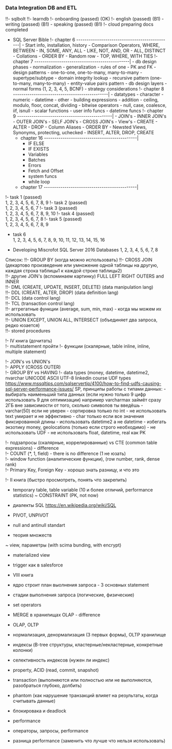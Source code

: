 <h3>Data Integration DB and ETL</h3>

!!- sqlbolt
!!- learndb
!- onboarding (passed) (OK)
!- english (passed) (B1)
	- writing (passed) (B1)
	- speaking (passed) (B1)
!- cloud preparing docs completed
- SQL Server Bible
	!- chapter 6 ----------------------------------------------|
		- Start info, installation, history
		- Comparison Operators, WHERE, BETWEEN
		- IN, SOME, ANY, ALL
		- LIKE, NOT, AND, OR
		- ALL, DISTINCT
		- Collations
		- ORDER BY
		- Random row
		- TOP, WHERE, WITH TIES
	!- chapter 7 ----------------------------------------------|
		- db design phases
		- normalization
		- generalization
		- rules of one
		- PK and FK
		- design patterns
			- one-to-one, one-to-many, many-to-many
			- supertype/subtype
			- domain integrity lookup
			- recursive pattern (one-to-many, many-to-many)
			- entity-value pairs pattern
		- db design layers
		- normal forms (1, 2, 3, 4, 5, BCNF)
		- strategy considerations
	!- chapter 8 ----------------------------------------------|
		- datatypes
			- character
			- numeric
			- datetime
			- other
		- building expressions
			- addition
			- ceiling, modulo, floor, concat, dividing
			- bitwise operators
			- null, case, coalesce, iif, isnull
		- scalar functions
			- user info funcs
			- datetime funcs
	!- chapter 9 ----------------------------------------------|
		- JOIN's
			- INNER JOIN's
			- OUTER JOIN's
			- SELF JOIN's
			- CROSS JOIN's
		- View's
			- CREATE
			- ALTER
			- DROP
		- Column Aliases
		- ORDER BY
		- Newsted Views, Synonyms, protecting, uchecked
		- INSERT, ALTER, DROP, CREATE
	- chapter 16 ---------------------------------------------|
		- IF ELSE
		- IF EXISTS
		- Variables
		- Batches
		- Errors
		- Fetch and Offset
		- system funcs
		- while loop
	- chapter 17 ---------------------------------------------|

!- task 1 (passed) <br />
	1, 2, 3, 4, 5, 6, 7, 8, 9
!- task 2 (passed) <br />
	1, 2, 3, 4, 5, 6, 7
!- task 3 (passed) <br />
	1, 2, 3, 4, 5, 6, 7, 8, 9, 10
!- task 4 (passed) <br />
	1, 2, 3, 4, 5, 6, 7, 8
!- task 5 (passed) <br />
	1, 2, 3, 4, 5, 6, 7, 8, 9
- task 6 <br />
	1, 2, 3, 4, 5, 6, 7, 8, 9, 10, 11, 12, 13, 14, 15, 16

- Developing Miscrofot SQL Server 2016 Databases
	1, 2, 3, 4, 5, 6, 7, 8

Список:
!!- GROUP BY (когда можно использовать)
!!- CROSS JOIN (декартово произведение или умножение одной таблицы на другую, каждая строка таблицы1 к каждой строке таблицы2) <br />
!!- другие JOIN's (вспоминаем картинку) FULL LEFT RIGHT OUTERS and INNER <br />
!!- DML (CREATE, UPDATE, INSERT, DELETE) (data manipulation lang) <br />
!!- DDL (CREATE, ALTER, DROP) (data definition lang) <br />
!!- DCL (data control lang) <br />
!!- TCL (transaction control lang) <br />
!!- аггрегатные функции (average, sum, min, max) - когда мы можем их использовать <br />
!!- UNION EXCEPT, UNION ALL, INTERSECT (объединяет два запроса, редко юзается) <br />
!!- stored procedures



!- IV книга (дочитать) <br />
!- multistatement пройти
!- функции (скалярные, table inline, inline, multiple statement) <br />

!- JOIN's vs UNION's <br />
!- APPLY (CROSS OUTER) <br />
!- GROUP BY vs HAVING
!- data types (money, datetime, datetime2, nvarchar UNICODE ASCII UTF-8
	linkedin course
	UDF types https://www.mssqltips.com/sqlservertip/4100/how-to-find-udfs-causing-sql-server-performance-issues/
	SP,
	принципы работы с типами данных:
		- выбирать наименьший типа данных (если нужно только 9 цифр использовать 9 для оптимизации)
		  например varcharmax займёт сразу 2ГБ вне зависимости от того, сколько символов ты введёшь
		- varchar(50) если не уверен 
		- сортировка только по int
		- не использовать text умирает и не эффективно
		- char только если все значения фиксированной длины
		- использовать datetime2 а не datetime
		- избегать экзотику money, geolocations (только если строго необходимо)
		- не использовать UDF
		- не использовать float, datetime, real как PK


!- подзапросы (скалярные, коррелированные) vs CTE (common table expressions) - difference  <br />
!- COUNT (*, 1, field) - there is no difference (1 не юзать) <br />
!- window function (аналитические функции), (row number, rank, dense rank) <br />
!- Primary Key, Foreign Key - хорошо знать разницу, и что это <br />

!- II книга (быстро просмотреть, понять что закрепить) <br />


- temporary table, table variable (10 и более отличий, performance statistics)
~ CONSTRAINT (PK, not now)
- диалекты SQL https://en.wikipedia.org/wiki/SQL


- PIVOT, UNPIVOT
- null and antinull standart
- теория множеств

~ view, параметры (with scima bunding, with encrypt)
- materialized view
- trigger как в salesforce

- VIII книга
- ядро строит план выолнения запроса - 3 основных statement
- стадии выполнения запроса (логические, физические)
- set operators
- MERGE в хранилищах OLAP - difference

- OLAP, OLTP
- нормализация, денормализация (3 первых формы), OLTP хранилище
- индексы (B-tree структуры, кластерные/некластерные, конкретные колонки)
- селективность индексов (нужен ли индекс)

- property, ACID (read, commit, snapshot)
- transaction (выполняются или полностью или не выполняются, разобраться глубоко, долбить)
- phantom (как нарушение транзакций влияет на результаты, когда считывать данные)
- блокировака и deadlock

- performance
- операторы, запросы, performance
- разница performance (заменить что лучше что нельзя использовать)